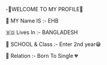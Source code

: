 -🥰WELCOME TO MY PROFILE🥰



🙂 MY Name IS :- EHB


🇧🇩 Lives In :- BANGLADESH


📕 SCHOOL & Class :- Enter 2nd year😁


🙂 Relation :- Born To Single 💔
